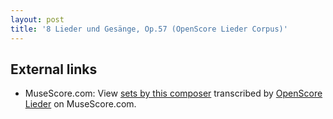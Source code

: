 ```yaml
---
layout: post
title: '8 Lieder und Gesänge, Op.57 (OpenScore Lieder Corpus)'
---
```


## External links

- MuseScore.com: View [sets by this composer] transcribed by [OpenScore Lieder] on MuseScore.com.

[sets by this composer]: https://musescore.com/openscore-lieder-corpus/sets/5033060
[OpenScore Lieder]: https://musescore.com/openscore-lieder-corpus

